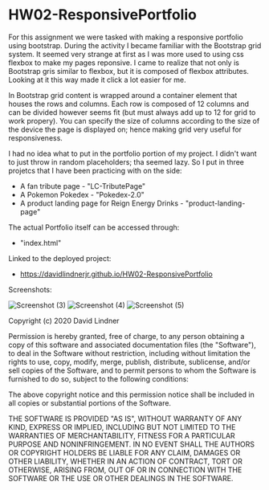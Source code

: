 # HW02-ResponsivePortfolio

  For this assignment we were tasked with making a responsive portfolio using bootstrap. During the activity I became familiar with the Bootstrap grid system. It seemed very strange at first as I was more used to using css flexbox to make my pages reponsive. I came to realize that not only is Bootstrap gris similar to flexbox, but it is composed of flexbox attributes. Looking at it this way made it click a lot easier for me. 
  
  In Bootstrap grid content is wrapped around a container element that houses the rows and columns. Each row is composed of 12 columns and can be divided however seems fit (but must always add up to 12 for grid to work propery). You can specify the size of columns according to the size of the device the page is displayed on; hence making grid very useful for responsiveness.
  
  I had no idea what to put in the portfolio portion of my project. I didn't want to just throw in random placeholders; tha seemed lazy. So I put in three projetcs that I have been practicing with on the side:
  
  * A fan tribute page - "LC-TributePage"
  * A Pokemon Pokedex - "Pokedex-2.0"
  * A product landing page for Reign Energy Drinks - "product-landing-page"
  
  The actual Portfolio itself can be accessed through:
  
  * "index.html"
  
  Linked to the deployed project:
  
  *  https://davidlindnerjr.github.io/HW02-ResponsivePortfolio
  
  Screenshots:
  
  ![Screenshot (3)](https://user-images.githubusercontent.com/65383133/87201366-432a4680-c2b3-11ea-86a5-f3e05b518472.png)
  ![Screenshot (4)](https://user-images.githubusercontent.com/65383133/87201369-46253700-c2b3-11ea-9b6d-1d105a9f8988.png)
  ![Screenshot (5)](https://user-images.githubusercontent.com/65383133/87201374-47566400-c2b3-11ea-9ae5-b134f2f18782.png)

Copyright (c) 2020 David Lindner

Permission is hereby granted, free of charge, to any person obtaining a copy
of this software and associated documentation files (the "Software"), to deal
in the Software without restriction, including without limitation the rights
to use, copy, modify, merge, publish, distribute, sublicense, and/or sell
copies of the Software, and to permit persons to whom the Software is
furnished to do so, subject to the following conditions:

The above copyright notice and this permission notice shall be included in all
copies or substantial portions of the Software.

THE SOFTWARE IS PROVIDED "AS IS", WITHOUT WARRANTY OF ANY KIND, EXPRESS OR
IMPLIED, INCLUDING BUT NOT LIMITED TO THE WARRANTIES OF MERCHANTABILITY,
FITNESS FOR A PARTICULAR PURPOSE AND NONINFRINGEMENT. IN NO EVENT SHALL THE
AUTHORS OR COPYRIGHT HOLDERS BE LIABLE FOR ANY CLAIM, DAMAGES OR OTHER
LIABILITY, WHETHER IN AN ACTION OF CONTRACT, TORT OR OTHERWISE, ARISING FROM,
OUT OF OR IN CONNECTION WITH THE SOFTWARE OR THE USE OR OTHER DEALINGS IN THE
SOFTWARE.
